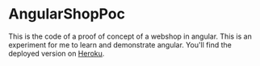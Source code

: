 # AngularShopPoc

This is the code of a proof of concept of a webshop in angular. This is an experiment for me to learn and demonstrate angular. You'll find the deployed version on [Heroku](https://angular-shop-poc.herokuapp.com).

